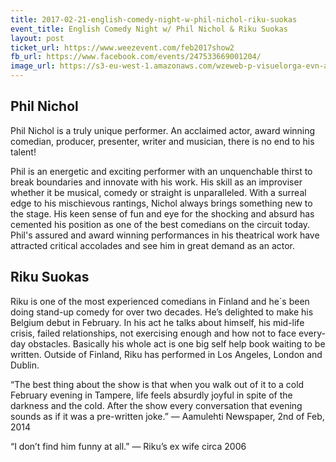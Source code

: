 ```yaml
---
title: 2017-02-21-english-comedy-night-w-phil-nichol-riku-suokas
event_title: English Comedy Night w/ Phil Nichol & Riku Suokas
layout: post
ticket_url: https://www.weezevent.com/feb2017show2
fb_url: https://www.facebook.com/events/247533669001204/
image_url: https://s3-eu-west-1.amazonaws.com/wzeweb-p-visuelorga-evn-affiche-thumb/affiche_220957.thumb53700.1483279551.jpg
---
```


## Phil Nichol

Phil Nichol is a truly unique performer. An acclaimed actor, award winning comedian, producer, presenter, writer and musician, there is no end to his talent!

Phil is an energetic and exciting performer with an unquenchable thirst to break boundaries and innovate with his work. His skill as an improviser whether it be musical, comedy or straight is unparalleled. With a surreal edge to his mischievous rantings, Nichol always brings something new to the stage. His keen sense of fun and eye for the shocking and absurd has cemented his position as one of the best comedians on the circuit today. Phil's assured and award winning performances in his theatrical work have attracted critical accolades and see him in great demand as an actor.
 
## Riku Suokas

Riku is one of the most experienced comedians in Finland and he´s been doing stand-up comedy for over two decades. He’s delighted to make his Belgium debut in February. In his act he talks about himself, his mid-life crisis, failed relationships, not exercising enough and how not to face every-day obstacles. Basically his whole act is one big self help book waiting to be written. Outside of Finland, Riku has performed in Los Angeles, London and Dublin.
 
“The best thing about the show is that when you walk out of it to a cold February evening in Tampere, life feels absurdly joyful in spite of the darkness and the cold. After the show every conversation that evening sounds as if it was a pre-written joke.” &mdash; Aamulehti Newspaper, 2nd of Feb, 2014
 
“I don’t find him funny at all.” &mdash; Riku’s ex wife circa 2006
